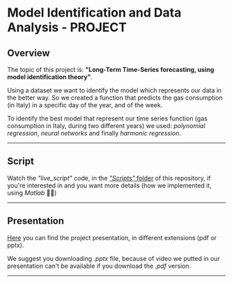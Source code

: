 # Model Identification and Data Analysis - PROJECT

## Overview
The topic of this project is: **"Long-Term Time-Series forecasting, using model identification theory"**. 

Using a dataset we want to identify the model which represents our data in the better way. So we created a function that predicts the gas consumption (in Italy) in a specific day of the year, and of the week. 

To identify the best model that represent our time series function (gas consumption in Italy, during two different years) we used: *polynomial regression*, *neural networks* and finally *harmonic regression*.

***

## Script
Watch the *"live_script"* code, in the [*"Scripts"* folder](https://github.com/filsky0599/Progetto-IMAD/tree/main/Scripts) of this repository, if you're interested in and you want more details (how we implemented it, using *Matlab* 🧐🥶)

*** 

## Presentation
[Here](https://github.com/filsky0599/Progetto-IMAD/tree/main/Presentation/FileExtension) you can find the project presentation, in different extensions (pdf or pptx).

We suggest you downloading *.pptx* file, because of video we putted in our presentation can't be available if you download the *.pdf* version.

***

